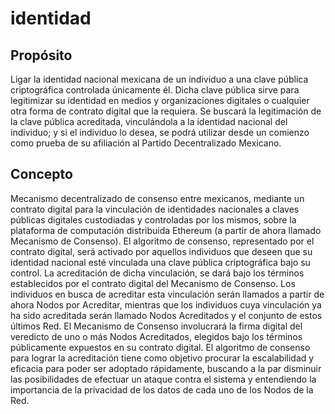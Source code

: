 # identidad

## Propósito
Ligar la identidad nacional mexicana de un individuo a una clave pública criptográfica controlada únicamente él. Dicha clave pública sirve para legitimizar su identidad en medios y organizaciones digitales o cualquier otra forma de contrato digital que la requiera.
Se buscará la legitimación de la clave pública acreditada, vinculándola a la identidad nacional del individuo; y si el individuo lo desea, se podrá utilizar desde un comienzo como prueba de su afiliación al Partido Decentralizado Mexicano.

## Concepto
Mecanismo decentralizado de consenso entre mexicanos, mediante un contrato digital para la vinculación de identidades nacionales a claves públicas digitales custodiadas y controladas por los mismos, sobre la plataforma de computación distribuida Ethereum (a partir de ahora llamado Mecanismo de Consenso).
El algoritmo de consenso, representado por el contrato digital, será activado por aquellos individuos que deseen que su identidad nacional esté vinculada una clave pública criptográfica bajo su control. La acreditación de dicha vinculación, se dará bajo los términos establecidos por el contrato digital del Mecanismo de Consenso. Los individuos en busca de acreditar esta vinculación serán llamados a partir de ahora Nodos por Acreditar, mientras que los individuos cuya vinculación ya ha sido acreditada serán llamado Nodos Acreditados y el conjunto de estos últimos Red.
El Mecanismo de Consenso involucrará la firma digital del veredicto de uno o más Nodos Acreditados, elegidos bajo los términos públicamente expuestos en su contrato digital.
El algoritmo de consenso para lograr la acreditación tiene como objetivo procurar la escalabilidad y eficacia para poder ser adoptado rápidamente, buscando a la par disminuir las posibilidades de efectuar un ataque contra el sistema y entendiendo la importancia de la privacidad de los datos de cada uno de los Nodos de la Red.
